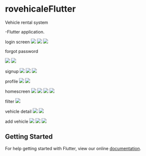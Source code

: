# rovehicaleFlutter
Vehicle rental system

-Flutter application.

login screen
![](https://user-images.githubusercontent.com/40058345/74683518-37988f00-51ef-11ea-8162-632bd985c068.jpg)
![](https://user-images.githubusercontent.com/40058345/74683518-37988f00-51ef-11ea-8162-632bd985c068.jpg)
![](https://user-images.githubusercontent.com/40058345/74683535-497a3200-51ef-11ea-9a6e-dc9a6945b69c.jpg)

forgot password

![](https://user-images.githubusercontent.com/40058345/74683565-6151b600-51ef-11ea-9346-7892be67cd82.jpg)
![](https://user-images.githubusercontent.com/40058345/74683615-8c3c0a00-51ef-11ea-9f99-0c7eb29ca3f6.jpg)

signup
![](https://user-images.githubusercontent.com/40058345/74683644-9f4eda00-51ef-11ea-9402-400647c4c771.jpg)
![](https://user-images.githubusercontent.com/40058345/74683647-a1189d80-51ef-11ea-9230-5cbce7b5ae98.jpg)
![](https://user-images.githubusercontent.com/40058345/74683645-a0800700-51ef-11ea-95fe-b3145cc4039a.jpg)

profile
![](https://user-images.githubusercontent.com/40058345/74683718-d1603c00-51ef-11ea-83f3-5dc441bfa157.jpg)
![](https://user-images.githubusercontent.com/40058345/74683716-cf967880-51ef-11ea-9869-6e2368731346.jpg)

homescreen
![](https://user-images.githubusercontent.com/40058345/74683859-361b9680-51f0-11ea-8645-5f4218b65493.jpg)
![](https://user-images.githubusercontent.com/40058345/74683864-374cc380-51f0-11ea-98d8-c280dae0581b.jpg)
![](https://user-images.githubusercontent.com/40058345/74683867-37e55a00-51f0-11ea-82d1-345a4a79dd48.jpg)
![](https://user-images.githubusercontent.com/40058345/74683869-37e55a00-51f0-11ea-83c1-6dd88696338e.jpg)

filter 
![](https://user-images.githubusercontent.com/40058345/74683904-564b5580-51f0-11ea-9271-949301cab710.jpg)

vehicle detail
![](https://user-images.githubusercontent.com/40058345/74684014-a7f3e000-51f0-11ea-9221-ba6338bc9fad.jpg)
![](https://user-images.githubusercontent.com/40058345/74684016-a9bda380-51f0-11ea-8646-75799f450b2f.jpg)

add vehicle
![](https://user-images.githubusercontent.com/40058345/74683794-0cfb0600-51f0-11ea-80bd-942e27f8da2f.jpg)
![](https://user-images.githubusercontent.com/40058345/74683798-0d939c80-51f0-11ea-8290-225a6cde0ffe.jpg)
![](https://user-images.githubusercontent.com/40058345/74683793-0c626f80-51f0-11ea-86fd-a281839964ea.jpg)






## Getting Started

For help getting started with Flutter, view our online
[documentation](https://flutter.io/).
